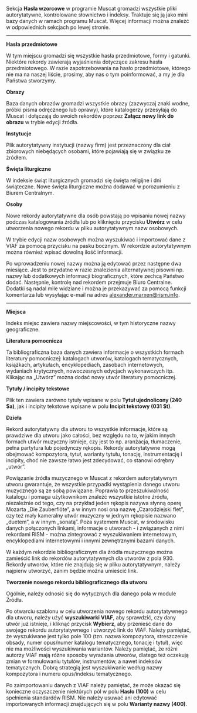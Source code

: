 Sekcja **Hasła wzorcowe** w programie Muscat gromadzi wszystkie pliki autorytatywne, kontrolowane słownictwo i indeksy. Traktuje się ją jako mini bazy danych w ramach programu Muscat. Więcej informacji można znaleźć w odpowiednich sekcjach po lewej stronie.  
  
** **  
**Hasła przedmiotowe**  
  
W tym miejscu gromadzi się wszystkie hasła przedmiotowe, formy i gatunki. Niektóre rekordy zawierają wyjaśnienia dotyczące zakresu hasła przedmiotowego. W razie zapotrzebowania na hasło przedmiotowe, którego nie ma na naszej liście, prosimy, aby nas o tym poinformować, a my je dla Państwa stworzymy.  
  
   
**Obrazy**  
  
Baza danych obrazów gromadzi wszystkie obrazy (zazwyczaj znaki wodne, próbki pisma odręcznego lub oprawy), które katalogerzy przesyłają do Muscat i dołączają do swoich rekordów poprzez **Załącz nowy link do obrazu** w trybie edycji źródła.  
  
   
**Instytucje**  
  
Plik autorytatywny instytucji (nazwy firm) jest przeznaczony dla ciał zbiorowych niebędących osobami, które pojawiają się w związku ze źródłem.  
  
   
**Święta liturgiczne**   
  
W indeksie świąt liturgicznych gromadzi się święta religijne i dni świąteczne. Nowe święta liturgiczne można dodawać w porozumieniu z Biurem Centralnym.  
  
   
**Osoby**  
  
Nowe rekordy autorytatywne dla osób powstają po wpisaniu nowej nazwy podczas katalogowania źródła lub po kliknięciu przycisku **Utwórz** w celu utworzenia nowego rekordu w pliku autorytatywnym nazw osobowych.  
  
W trybie edycji nazw osobowych można wyszukiwać i importować dane z VIAF za pomocą przycisku na pasku bocznym. W rekordzie autorytatywnym można również wpisać dowolną ilość informacji.   
  
Po wprowadzeniu nowej nazwy można ją edytować przez następne dwa miesiące. Jest to przydatne w razie znalezienia alternatywnej pisowni np. nazwy lub dodatkowych informacji biograficznych, które zechcą Państwo dodać. Następnie, kontrolę nad rekordem przejmuje Biuro Centralne. Dodatki są nadal mile widziane i można je przekazywać za pomocą funkcji komentarza lub wysyłając e-mail na adres alexander.marxen@rism.info.  
** **  
**Miejsca**  
  
Indeks miejsc zawiera nazwy miejscowości, w tym historyczne nazwy geograficzne.  
  
   
**Literatura pomocnicza**  
  
Ta bibliograficzna baza danych zawiera informacje o wszystkich formach literatury pomocniczej: katalogach utworów, katalogach tematycznych, książkach, artykułach, encyklopediach, zasobach internetowych, wydaniach krytycznych, nowoczesnych edycjach wykonawczych itp. Klikając na „Utwórz” można dodać nowy utwór literatury pomocniczej.  
  
**Tytuły / incipity tekstowe**  
  
Plik ten zawiera zarówno tytuły wpisane w polu **Tytuł ujednolicony (240 $a)**, jak i incipity tekstowe wpisane w polu **Incipit tekstowy (031 $t)**.  
  
  
**Dzieła**  
  
Rekord autorytatywny dla utworu to wszystkie informacje, które są prawdziwe dla utworu jako całości, bez względu na to, w jakim innych formach utwór muzyczny istnieje, czy jest to np. aranżacja, tłumaczenie, pełna partytura lub pojedynczy rękopis. Rekordy autorytatywne mogą obejmować kompozytora, tytuł, warianty tytułu, tonację, instrumentację i incipity, choć nie zawsze łatwo jest zdecydować, co stanowi odrębny „utwór”.  
  
Powiązanie źródła muzycznego w Muscat z rekordem autorytatywnym utworu gwarantuje, że wszystkie przypadki wystąpienia danego utworu muzycznego są ze sobą powiązane. Poprawia to przeszukiwalność katalogu i pomaga użytkownikom znaleźć wszystkie istotne źródła, niezależnie od tego, czy na przykład jeden rękopis nazywa słynną operę Mozarta „Die Zauberflöte”, a w innym nosi ona nazwę  „Czarodziejski flet”, czy też mały kameralny utwór muzyczny w jednym rękopisie nazwano „duetem”, a w innym „sonatą”. Poza systemem Muscat, w środowisku danych połączonych linkami, informacje o utworach - i związanych z nimi rekordami RISM - można zintegrować z wyszukiwaniem internetowym, encyklopediami internetowymi i innymi zewnętrznymi bazami danych.  
  
W każdym rekordzie bibliograficznym dla źródła muzycznego można zamieścić link do rekordów autorytatywnych dla utworów z pola 930. Rekordy utworów, które nie znajdują się w pliku autorytatywnym, należy najpierw utworzyć, zanim będzie można umieścić link.  
  
**Tworzenie nowego rekordu bibliograficznego dla utworu**  
  
Ogólnie, należy odnosić się do wytycznych dla danego pola w module Źródła.  
  
Po otwarciu szablonu w celu utworzenia nowego rekordu autorytatywnego dla utworu, należy użyć **wyszukiwarki VIAF**, aby sprawdzić, czy dany utwór już istnieje, i kliknąć przycisk **Wybierz**, aby przenieść dane do swojego rekordu autorytatywnego i utworzyć link do VIAF. Należy pamiętać, że wyszukiwane jest tylko pole 100 (tzn. nazwa kompozytora, streszczenie obsady, numer opus/numer katalogu tematycznego, tonację i tytuł), więc nie ma możliwości wyszukiwania wariantów. Należy pamiętać, że różni autorzy VIAF mają różne sposoby wyrażania utworów, dlatego też oczekują zmian w formułowaniu tytułów, instrumentów, a nawet indeksów tematycznych. Dobrą strategią jest wyszukiwanie według nazwy kompozytora i numeru opus/indeksu tematycznego.  
  
Po zaimportowaniu danych z VIAF należy pamiętać, że może okazać się konieczne oczyszczenie niektórych pól w polu **Hasło (100)** w celu spełnienia standardów RISM. Nie należy usuwać ani edytować importowanych informacji znajdujących się w polu **Warianty nazwy (400)**.